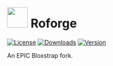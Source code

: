 # <img src="https://github.com/cristiano100/roforge/raw/main/Images/Roforge.png" width="48"/> Roforge
[![License](https://img.shields.io/github/license/cristiano100/roforge)](https://github.com/cristiano100/roforge/blob/main/LICENSE)
[![Downloads](https://img.shields.io/github/downloads/cristiano100/roforge/latest/total?color=981bfe)](https://github.com/pcristiano100/roforge/releases)
[![Version](https://img.shields.io/github/v/release/cristiano100/roforge?color=7a39fb)](https://github.com/cristiano100/roforge/releases/latest)

An EPIC Bloxstrap fork.
